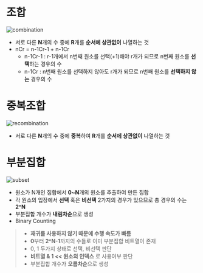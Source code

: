 # **조합**
![combination](https://mblogthumb-phinf.pstatic.net/MjAxNzAxMTlfNzYg/MDAxNDg0ODE1ODM1MjM3.DDx7m-rEFsiWHk2WJtb1gJImKWjNeYfCwmV8nX02WMsg.Kcphzp_lBUV7SI6pV3IQCeL-nlilH_PCGLtIC8Iuuxog.GIF.vollollov/118_1.gif?type=w800)
- 서로 다른 **N**개의 수 중에 **R**개를 **순서에 상관없이** 나열하는 것
- nCr = n-1Cr-1 + n-1Cr
    - n-1Cr-1 : r-1개에서 n번째 원소를 선택(+1)해야 r개가 되므로 n번째 원소를 **선택**하는 경우의 수
    - n-1Cr : n번째 원소를 선택하지 않아도 r개가 되므로 n번째 원소를 **선택하지 않는** 경우의 수

# **중복조합**
![recombination](https://img1.daumcdn.net/thumb/R1280x0/?scode=mtistory2&fname=https%3A%2F%2Fblog.kakaocdn.net%2Fdn%2FbKNmjh%2FbtqHAnsVZe5%2FvQRNVHXwiZKYbiebwyXTEK%2Fimg.png)
- 서로 다른 **N**개의 수 중에 **중복**하여 **R**개를 **순서에 상관없이** 나열하는 것

# **부분집합**
![subset](https://image.slidesharecdn.com/random-100312190808-phpapp01/95/-8-728.jpg?cb=1268420920)
- 원소가 N개인 집합에서 **0~N**개의 원소를 추출하여 만든 집합
- 각 원소의 입장에서 **선택** 혹은 **비선택** 2가지의 경우가 있으므로 총 경우의 수는 **2^N**
- 부분집합 개수가 **내림차순**으로 생성
- Binary Counting
>- **재귀를 사용하지 않기 때문에 수행 속도가 빠름**
>- **0**부터 **2^N-1**까지의 수들로 이미 부분집합 비트열이 존재
>- 0, 1 두가지 상태로 선택, 비선택 판단
>- **비트열 & 1 << 원소의 인덱스** 로 사용여부 판단
>- 부분집합 개수가 **오름차순**으로 생성